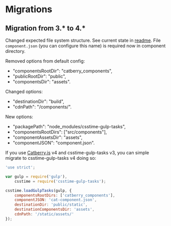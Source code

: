 # Migrations

## Migration from 3.* to 4.*
Changed expected file system structure. See current state in [readme](../README.md).
File `component.json` (you can configure this name) is required now in component directory.

Removed options from default config:
* "componentsRootDir": "catberry_components",
* "publicRootDir": "public",
* "componentsDir": "assets".

Changed options:
* "destinationDir": "build",
* "cdnPath": "/components/".

New options:
* "packagePath": "node_modules/csstime-gulp-tasks",
* "componentsRootDirs": ["src/components"],
* "componentAssetsDir": "assets",
* "componentJSON": "component.json".

If you use [Catberry.js](http://catberryjs.org) v4 and csstime-gulp-tasks v3,
you can simple migrate to csstime-gulp-tasks v4 doing so:
```javascript
'use strict';

var gulp = require('gulp'),
	csstime = require('csstime-gulp-tasks');

csstime.loadGulpTasks(gulp, {
    componentsRootDirs: ['catberry_components'],
    componentJSON: 'cat-component.json',
    destinationDir: 'public/static',
    destinationComponentsDir: 'assets',
    cdnPath: '/static/assets/'
});
```